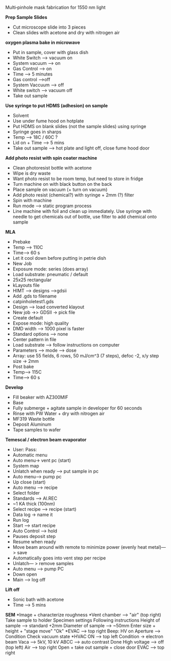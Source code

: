 Multi‐pinhole mask fabrication for 1550 nm light

**Prep Sample Slides**
* Cut microscope slide into 3 pieces
* Clean slides with acetone and dry with nitrogen air

**oxygen plasma bake in microwave**
* Put in sample, cover with glass dish
* White Switch —> vacuum on
* System vacuum —> on
* Gas Control —> on
* Time —> 5 minutes 
* Gas control —>off
* System Vaccuum —> off
* White switch —> vacuum off
* Take out sample 

**Use syringe to put HDMS (adhesion) on sample**
* Solvent 
* Use under fume hood on hotplate 
* Put HDMS on blank slides (not the sample slides) using syringe 
* Syringe goes in sharps
* Temp —> 18C / 60C ?
* Lid on + Time —> 5 mins
* Take out sample —> hot plate and light off, close fume hood door

**Add photo resist with spin coater machine**
* Clean photoresist bottle with acetone
* Wipe is dry waste
* Want photo resist to be room temp, but need to store in fridge
* Turn machine on with black button on the back
* Place sample on vacuum (+ turn on vacuum)
* Add photo resist (chemical?) with syringe + 2mm (?) filter 
* Spin with machine
* Run mode —> static program process  
* Line machine with foil and clean up immediately. Use syringe with needle to get chemicals out of bottle, use filter to add chemical onto sample

**MLA**
* Prebake 
* Temp —> 110C 
* Time—> 60 s
* Let it cool down before putting in petrie dish
*  New Job 
* Exposure mode: series (does array)
* Load substrate: pneumatic / default
* 25x25 rectangular
* kLayouts file 
* HIMT —> designs —>gdsii
* Add .gds to filename 
* catpinholetest1.gds
* Design —> load converted klayout 
* New job ->> GDSII -> pick file
* Create default
* Expose mode: high quality 
* DMD width —> 1000 pixel is faster 
* Standard options —> none
* Center pattern in file
* Load substrate —> follow instructions on computer
* Parameters —> mode —> dose
* Array: use 55 fields, 6 rows, 50 mJ/cm^3 (7 steps), defoc -2, x/y step size -> 2mm
* Post bake
* Temp—-> 115C
* Time—> 60 s

**Develop**
* Fill beaker with AZ300MIF 
* Base
* Fully submerge + agitate sample in developer for 60 seconds
* Rinse with PW Water + dry with nitrogen air
* MF319 Waste bottle 
* Deposit Aluminum
* Tape samples to wafer

**Temescal  / electron beam evaporator**
* User: Pass:
* Automatic menu
* Auto menu-> vent pc (start)
* System map
* Unlatch when ready —> put sample in pc
* Auto menu—> pump pc 
* Up close (start)
* Auto menu —> recipe 
* Select folder 
* Standards —> Al.REC
* ~1 KA thick (100nm)
* Select recipe —> recipe (start)
* Data log -> name it
* Run log
* Start —> start recipe 
* Auto Control —> hold 
* Pauses deposit step 
* Resume when ready 
* Move beam around with remote to minimize power (evenly heat metal)—> save
* Automatically goes into vent step per recipe 
* Unlatch— > remove samples
* Auto menu —> pump PC
* Down open 
* Main —> log off

**Lift off**
* Sonic bath with acetone
* Time —> 5 mins

**SEM**
*Image + characterize roughness 
*Vent chamber —> "air" (top right)
 Take sample to holder 
 Specimen settings 
 Following instructions 
 Height of sample —> standard +2mm
 Diameter of sample —> ~50mm
 Enter size + height + "stage move"
 "Ok"
 *EVAC —> top right
 Beep: HV on
 Aperture —> 
 Condition
 Check vacuum state 
 *HVAC ON —> top left 
 Condition -> electron beam
Vaca —> 5kV, 10 kV
 ABCC —> auto contrast 
 Done 
 High voltage —> off (top left) 
Air —> top right 
Open + take out sample + close door
EVAC —> top right 
